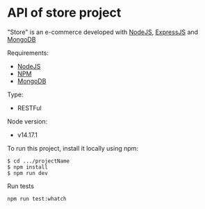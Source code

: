 # API of store project

"Store" is an e-commerce developed with [NodeJS](https://nodejs.org/en/), [ExpressJS](https://expressjs.com/) and [MongoDB](https://www.mongodb.com/es)

Requirements: 
* [NodeJS](https://nodejs.org/en/)
* [NPM](https://www.npmjs.com/)
* [MongoDB](https://www.mongodb.com/es)

Type: 
* RESTFul

Node version:
* v14.17.1

To run this project, install it locally using npm:

```
$ cd .../projectName
$ npm install
$ npm run dev
```


Run tests
```
npm run test:whatch


